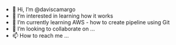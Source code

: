 - 👋 Hi, I’m @daviscamargo
- 👀 I’m interested in learning how it works
- 🌱 I’m currently learning AWS - how to create pipeline using Git 
- 💞️ I’m looking to collaborate on ...
- 📫 How to reach me ...

<!---
daviscamargo/daviscamargo is a ✨ special ✨ repository because its `README.md` (this file) appears on your GitHub profile.
You can click the Preview link to take a look at your changes.
--->
